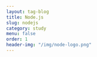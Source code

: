 ```yaml
---
layout: tag-blog
title: Node.js
slug: nodejs
category: study
menu: false
order: 1
header-img: "/img/node-logo.png"
---
```


